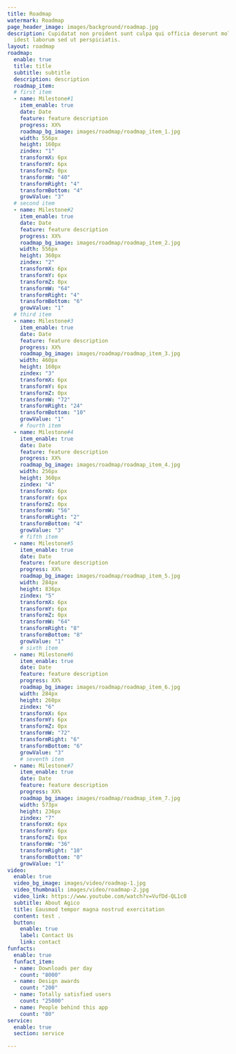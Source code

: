```yaml
---
title: Roadmap
watermark: Roadmap
page_header_image: images/background/roadmap.jpg
description: Cupidatat non proident sunt culpa qui officia deserunt mollit <br> anim
  idest laborum sed ut perspiciatis.
layout: roadmap
roadmap:
  enable: true
  title: title
  subtitle: subtitle
  description: description
  roadmap_item:
  # first item
  - name: Milestone#1
    item_enable: true
    date: Date
    feature: feature description
    progress: XX%
    roadmap_bg_image: images/roadmap/roadmap_item_1.jpg
    width: 556px
    height: 160px
    zindex: "1"
    transformX: 6px
    transformY: 6px
    transformZ: 0px
    transformW: "40"
    transformRight: "4"
    transformBottom: "4"
    growValue: "3"
  # second item
  - name: Milestone#2
    item_enable: true
    date: Date
    feature: feature description
    progress: XX%
    roadmap_bg_image: images/roadmap/roadmap_item_2.jpg
    width: 556px
    height: 360px
    zindex: "2"
    transformX: 6px
    transformY: 6px
    transformZ: 0px
    transformW: "64"
    transformRight: "4"
    transformBottom: "6"
    growValue: "1"
  # third item
  - name: Milestone#3
    item_enable: true
    date: Date
    feature: feature description
    progress: XX%
    roadmap_bg_image: images/roadmap/roadmap_item_3.jpg
    width: 460px
    height: 160px
    zindex: "3"
    transformX: 6px
    transformY: 6px
    transformZ: 0px
    transformW: "72"
    transformRight: "24"
    transformBottom: "10"
    growValue: "1"
    # fourth item
  - name: Milestone#4
    item_enable: true
    date: Date
    feature: feature description
    progress: XX%
    roadmap_bg_image: images/roadmap/roadmap_item_4.jpg
    width: 256px
    height: 360px
    zindex: "4"
    transformX: 6px
    transformY: 6px
    transformZ: 0px
    transformW: "56"
    transformRight: "2"
    transformBottom: "4"
    growValue: "3"
    # fifth item
  - name: Milestone#5
    item_enable: true
    date: Date
    feature: feature description
    progress: XX%
    roadmap_bg_image: images/roadmap/roadmap_item_5.jpg
    width: 284px
    height: 836px
    zindex: "5"
    transformX: 6px
    transformY: 6px
    transformZ: 0px
    transformW: "64"
    transformRight: "8"
    transformBottom: "8"
    growValue: "1"
    # sixth item
  - name: Milestone#6
    item_enable: true
    date: Date
    feature: feature description
    progress: XX%
    roadmap_bg_image: images/roadmap/roadmap_item_6.jpg
    width: 284px
    height: 260px
    zindex: "6"
    transformX: 6px
    transformY: 6px
    transformZ: 0px
    transformW: "72"
    transformRight: "6"
    transformBottom: "6"
    growValue: "3"
    # seventh item
  - name: Milestone#7
    item_enable: true
    date: Date
    feature: feature description
    progress: XX%
    roadmap_bg_image: images/roadmap/roadmap_item_7.jpg
    width: 573px
    height: 236px
    zindex: "7"
    transformX: 6px
    transformY: 6px
    transformZ: 0px
    transformW: "36"
    transformRight: "10"
    transformBottom: "0"
    growValue: "1"
video:
  enable: true
  video_bg_image: images/video/roadmap-1.jpg
  video_thumbnail: images/video/roadmap-2.jpg
  video_link: https://www.youtube.com/watch?v=VufDd-QL1c0
  subtitle: About Agico
  title: Eausmod tempor magna nostrud exercitation
  content: test .
  button:
    enable: true
    label: Contact Us
    link: contact
funfacts:
  enable: true
  funfact_item:
  - name: Downloads per day
    count: "8000"
  - name: Design awards
    count: "200"
  - name: Totally satisfied users
    count: "25000"
  - name: People behind this app
    count: "80"
service:
  enable: true
  section: service

---
```

